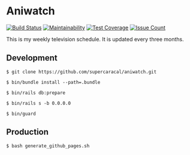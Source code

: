 # Aniwatch

[![Build Status](https://travis-ci.org/supercaracal/aniwatch.svg?branch=master)](https://travis-ci.org/supercaracal/aniwatch)
[![Maintainability](https://api.codeclimate.com/v1/badges/5350f530cb680886b748/maintainability)](https://codeclimate.com/github/supercaracal/aniwatch/maintainability)
[![Test Coverage](https://api.codeclimate.com/v1/badges/5350f530cb680886b748/test_coverage)](https://codeclimate.com/github/supercaracal/aniwatch/test_coverage)
[![Issue Count](https://codeclimate.com/github/supercaracal/aniwatch/badges/issue_count.svg)](https://codeclimate.com/github/supercaracal/aniwatch/issues)

This is my weekly television schedule. It is updated every three months.

## Development

```
$ git clone https://github.com/supercaracal/aniwatch.git
```

```
$ bin/bundle install --path=.bundle
```

```
$ bin/rails db:prepare
```

```
$ bin/rails s -b 0.0.0.0
```

```
$ bin/guard
```

## Production

```
$ bash generate_github_pages.sh
```
